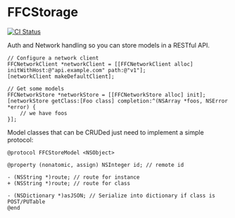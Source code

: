 # FFCStorage

[![CI Status](http://img.shields.io/travis/fcanas/FFCStorage.svg?style=flat)](https://travis-ci.org/fcanas/FFCStorage)

Auth and Network handling so you can store models in a RESTful API.

```objc
// Configure a network client
FFCNetworkClient *networkClient = [[FFCNetworkClient alloc] initWithHost:@"api.example.com" path:@"v1"];
[networkClient makeDefaultClient];

// Get some models
FFCNetworkStore *networkStore = [[FFCNetworkStore alloc] init];
[networkStore getClass:[Foo class] completion:^(NSArray *foos, NSError *error) {
    // we have foos
}];
```

Model classes that can be CRUDed just need to implement a simple protocol:

```objc
@protocol FFCStoreModel <NSObject>

@property (nonatomic, assign) NSInteger id; // remote id

- (NSString *)route; // route for instance
+ (NSString *)route; // route for class

- (NSDictionary *)asJSON; // Serialize into dictionary if class is POST/PUTable
@end
```
